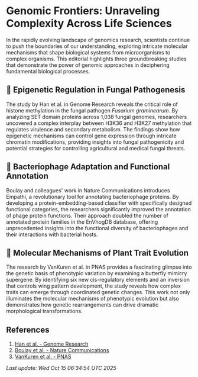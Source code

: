 # Genomic Frontiers: Unraveling Complexity Across Life Sciences

In the rapidly evolving landscape of genomics research, scientists continue to push the boundaries of our understanding, exploring intricate molecular mechanisms that shape biological systems from microorganisms to complex organisms. This editorial highlights three groundbreaking studies that demonstrate the power of genomic approaches in deciphering fundamental biological processes.

## 🧬 Epigenetic Regulation in Fungal Pathogenesis

The study by Han et al. in Genome Research reveals the critical role of histone methylation in the fungal pathogen *Fusarium graminearum*. By analyzing SET domain proteins across 1,038 fungal genomes, researchers uncovered a complex interplay between H3K36 and H3K27 methylation that regulates virulence and secondary metabolism. The findings show how epigenetic mechanisms can control gene expression through intricate chromatin modifications, providing insights into fungal pathogenicity and potential strategies for controlling agricultural and medical fungal threats.

## 🦠 Bacteriophage Adaptation and Functional Annotation

Boulay and colleagues' work in Nature Communications introduces Empathi, a revolutionary tool for annotating bacteriophage proteins. By developing a protein-embedding-based classifier with specifically designed functional categories, the researchers significantly improved the annotation of phage protein functions. Their approach doubled the number of annotated protein families in the EnVhogDB database, offering unprecedented insights into the functional diversity of bacteriophages and their interactions with bacterial hosts.

## 🌱 Molecular Mechanisms of Plant Trait Evolution

The research by VanKuren et al. in PNAS provides a fascinating glimpse into the genetic basis of phenotypic variation by examining a butterfly mimicry supergene. By identifying six new cis-regulatory elements and an inversion that controls wing pattern development, the study reveals how complex traits can emerge through coordinated genetic changes. This work not only illuminates the molecular mechanisms of phenotypic evolution but also demonstrates how genetic rearrangements can drive dramatic morphological transformations.

## References

1. [Han et al. - Genome Research](https://pubmed.ncbi.nlm.nih.gov/41087172/)
2. [Boulay et al. - Nature Communications](https://pubmed.ncbi.nlm.nih.gov/41087364/)
3. [VanKuren et al. - PNAS](https://pubmed.ncbi.nlm.nih.gov/41060750/)

*Last update: Wed Oct 15 06:34:54 UTC 2025*
